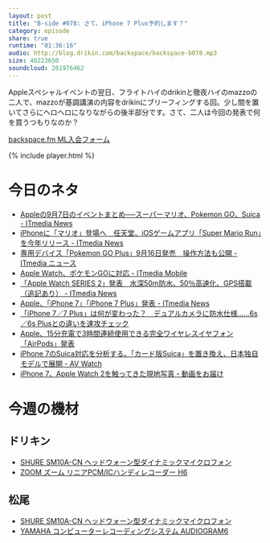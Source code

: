 ```yaml
---
layout: post
title: "B-side #078: さて、iPhone 7 Plus予約します？"
category: episode
share: true
runtime: "01:36:16"
audio: http://blog.drikin.com/backspace/backspace-b078.mp3
size: 46223650
soundcloud: 281976462   
---
```


Appleスペシャルイベントの翌日、フライトハイのdrikinと徹夜ハイのmazzoの二人で、mazzoが基調講演の内容をdrikinにブリーフィングする回。少し間を置いてさらにヘロヘロになりながらの後半部分です。さて、二人は今回の発表で何を買うつもりなのか？

[backspace.fm ML入会フォーム](http://backspace.us11.list-manage.com/subscribe?u=09c933bd3997c1d16dbed156a&id=84b6529b91)

{% include player.html %}

# 今日のネタ

* [Appleの9月7日のイベントまとめ──スーパーマリオ、Pokemon GO、Suica - ITmedia News](http://www.itmedia.co.jp/news/articles/1609/08/news084.html)
* [iPhoneに「マリオ」登場へ　任天堂、iOSゲームアプリ「Super Mario Run」を今年リリース - ITmedia News](http://www.itmedia.co.jp/news/articles/1609/08/news065.html)
* [専用デバイス「Pokemon GO Plus」9月16日発売　操作方法も公開 - ITmedia ニュース](http://www.itmedia.co.jp/news/articles/1609/08/news119.html)
* [Apple Watch、ポケモンGOに対応 - ITmedia Mobile](http://www.itmedia.co.jp/mobile/articles/1609/08/news069.html)
* [「Apple Watch SERIES 2」発表　水深50m防水、50％高速化、GPS搭載（追記あり） - ITmedia News](http://www.itmedia.co.jp/news/articles/1609/08/news061.html)
* [Apple、「iPhone 7」「iPhone 7 Plus」発表 - ITmedia News](http://www.itmedia.co.jp/news/articles/1609/08/news059.html)
* [「iPhone 7／7 Plus」は何が変わった？　デュアルカメラに防水仕様……6s／6s Plusとの違いを速攻チェック](http://www.itmedia.co.jp/news/articles/1609/08/news023.html)
* [Apple、15分充電で3時間連続使用できる完全ワイヤレスイヤフォン「AirPods」発表](http://www.itmedia.co.jp/news/articles/1609/08/news080.html)
* [iPhone 7のSuica対応を分析する。「カード版Suica」を置き換え、日本独自モデルで展開 - AV Watch](http://av.watch.impress.co.jp/docs/series/rt/1018974.html)
* [iPhone 7、Apple Watch 2を触ってきた現地写真・動画をお届け](http://www.itmedia.co.jp/news/articles/1609/08/news104.html)

# 今週の機材

## ドリキン
* [SHURE  SM10A-CN ヘッドウォーン型ダイナミックマイクロフォン](http://amzn.to/1LXIGkV) 
* [ZOOM ズーム リニアPCM/ICハンディレコーダー H6](http://amzn.to/29BOo5n)

## 松尾
* [SHURE  SM10A-CN ヘッドウォーン型ダイナミックマイクロフォン](http://amzn.to/1LXIGkV) 
* [YAMAHA コンピューターレコーディングシステム AUDIOGRAM6](http://amzn.to/1Rsyq5W)
